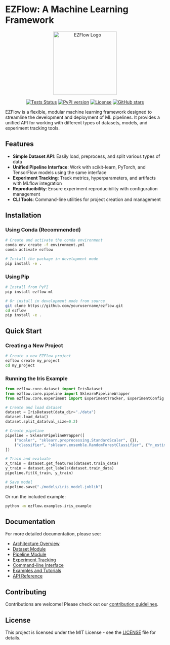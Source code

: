 # EZFlow: A Machine Learning Framework

<p align="center">
  <img src="docs/images/ezflow_logo.png" alt="EZFlow Logo" width="200"/>
</p>

<p align="center">
  <a href="https://github.com/yourusername/ezflow/actions"><img src="https://github.com/yourusername/ezflow/workflows/tests/badge.svg" alt="Tests Status"></a>
  <a href="https://pypi.org/project/ezflow-ml/"><img src="https://img.shields.io/pypi/v/ezflow-ml.svg" alt="PyPI version"></a>
  <a href="https://github.com/yourusername/ezflow/blob/main/LICENSE"><img src="https://img.shields.io/github/license/yourusername/ezflow.svg" alt="License"></a>
  <a href="https://github.com/yourusername/ezflow/stargazers"><img src="https://img.shields.io/github/stars/yourusername/ezflow.svg" alt="GitHub stars"></a>
</p>

EZFlow is a flexible, modular machine learning framework designed to streamline the development and deployment of ML pipelines. It provides a unified API for working with different types of datasets, models, and experiment tracking tools.

## Features

- **Simple Dataset API**: Easily load, preprocess, and split various types of data
- **Unified Pipeline Interface**: Work with scikit-learn, PyTorch, and TensorFlow models using the same interface
- **Experiment Tracking**: Track metrics, hyperparameters, and artifacts with MLflow integration
- **Reproducibility**: Ensure experiment reproducibility with configuration management
- **CLI Tools**: Command-line utilities for project creation and management

## Installation

### Using Conda (Recommended)

```bash
# Create and activate the conda environment
conda env create -f environment.yml
conda activate ezflow

# Install the package in development mode
pip install -e .
```

### Using Pip

```bash
# Install from PyPI
pip install ezflow-ml

# Or install in development mode from source
git clone https://github.com/yourusername/ezflow.git
cd ezflow
pip install -e .
```

## Quick Start

### Creating a New Project

```bash
# Create a new EZFlow project
ezflow create my_project
cd my_project
```

### Running the Iris Example

```python
from ezflow.core.dataset import IrisDataset
from ezflow.core.pipeline import SklearnPipelineWrapper
from ezflow.core.experiment import ExperimentTracker, ExperimentConfig

# Create and load dataset
dataset = IrisDataset(data_dir="./data")
dataset.load_data()
dataset.split_data(val_size=0.2)

# Create pipeline
pipeline = SklearnPipelineWrapper([
    ("scaler", "sklearn.preprocessing.StandardScaler", {}),
    ("classifier", "sklearn.ensemble.RandomForestClassifier", {"n_estimators": 100})
])

# Train and evaluate
X_train = dataset.get_features(dataset.train_data)
y_train = dataset.get_labels(dataset.train_data)
pipeline.fit(X_train, y_train)

# Save model
pipeline.save("./models/iris_model.joblib")
```

Or run the included example:

```bash
python -m ezflow.examples.iris_example
```

## Documentation

For more detailed documentation, please see:

- [Architecture Overview](docs/architecture.md)
- [Dataset Module](docs/dataset.md)
- [Pipeline Module](docs/pipeline.md)
- [Experiment Tracking](docs/experiments.md)
- [Command-line Interface](docs/cli.md)
- [Examples and Tutorials](docs/examples.md)
- [API Reference](docs/api_reference.md)

## Contributing

Contributions are welcome! Please check out our [contribution guidelines](CONTRIBUTING.md).

## License

This project is licensed under the MIT License - see the [LICENSE](LICENSE) file for details.
